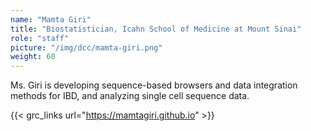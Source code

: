 ```yaml
---
name: "Mamta Giri"
title: "Biostatistician, Icahn School of Medicine at Mount Sinai"
role: "staff"
picture: "/img/dcc/mamta-giri.png"
weight: 60
---
```


Ms. Giri is developing sequence-based browsers and data integration methods for IBD, and analyzing single cell sequence data.

{{< grc_links url="https://mamtagiri.github.io" >}}
